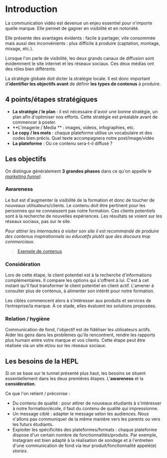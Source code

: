 # Introduction

La communication vidéo est devenue un enjeu essentiel pour n'importe quelle marque. Elle permet de gagner en visibilité et en notoriété.

Elle présente des avantages évidents : facile à partager, vite consommée mais aussi des inconvénients : plus difficile à produire (captation, montage, mixage, etc.). 

Lorsque l'on parle de visibilité, les deux grands canaux de diffusion sont évidemment le site internet et les réseaux sociaux. Ces deux médias ont des rôles bien différents.

La stratégie globale doit dicter la stratégie locale.  Il est donc important d'**identifier les objectifs avant** de définir **les types de contenus** à produire.

## 4 points/étapes stratégiques

- **La stratégie / le plan** : il est nécessaire d'avoir une bonne stratégie, un plan afin d'optimiser nos efforts. Cette stratégie est préalable avant de commencer à poster.
- **L'imagerie / Media ** : images, videos, infographies, etc.
- **Le copy / les mots** : chaque plateforme utilise un vocabulaire et des codes bien précis. Quel texte accompagnera notre post/image/vidéo
- **La plateforme** :  Où ce contenu sera-t-il diffusé ?

## Les objectifs

On distingue généralement **3 grandes phases** dans ce qu'on appelle le [*marketing funnel*](https://www.lafabriquedunet.fr/blog/funnel-marketing-definition/):

###  Awareness
Le but est d'augmenter la visibilité de la formation et donc de toucher de nouveaux utilisateurs/clients. Le contenu doit être pertinent pour les personnes qui ne connaissent pas notre formation. Ces clients potentiels sont à la recherche de nouvelles expériences. Les résultats se voient sur les réseaux sociaux, pas sur le site. 

*Pour attirer les internautes à visiter son site il est recommandé de produire des contenus inspirationnels ou éducatifs plutôt que des discours trop commerciaux.*

> [Exemple de contenus](./exemples/awareness.md)

### Considération 
Lors de cette étape, le client potentiel est à la recherche d'informations complémentaires. Il compare les options qui s'offrent à lui. C'est à cet instant qu'il faut transformer le client potentiel en client actif. L'amener à consulter plus de contenus, à alimenter son intérêt pour notre formation.

Les cibles commencent alors à s’intéresser aux produits et services de l’entreprise/la marque. À ce stade, elles évaluent les solutions proposées.

### Relation / hygiène 
Communication de fond, l'objectif est de fidéliser les utilisateurs actifs. Aider les gens dans les problèmes qu'ils rencontrent, rendre les rapports plus humain entre votre marque et vos clients. Cette étape peut être réalisée via un site et/ou sur les réseaux sociaux.

## Les besoins de la **HEPL**

Si on se base sur le tunnel présenté plus haut, les besoins se situent essentiellement dans les deux premières étapes. L'**awareness** et la **considération**.

Ce que l'on retient / préconise : 
- Du contenu de qualité : pour attirer de nouveaux étudiants à s'intéresser à notre formation/école, il faut du contenu de qualité qui impressionne. 
- Un message ciblé : adapter le message selon les audiences. Nous n'allons pas communiquer de la même manière vers les parents ou vers les futurs étudiants. 
- Exploiter les spécificités des plateformes/formats : chaque plateforme dispose d'un certain nombre de fonctionnalités/produits. Par exemple, Instagram est bien adapté à la réalisation de sondage et à l'entretien d'une communication de fond via leur produit/fonctionnalité appelé(e) *stories*.
